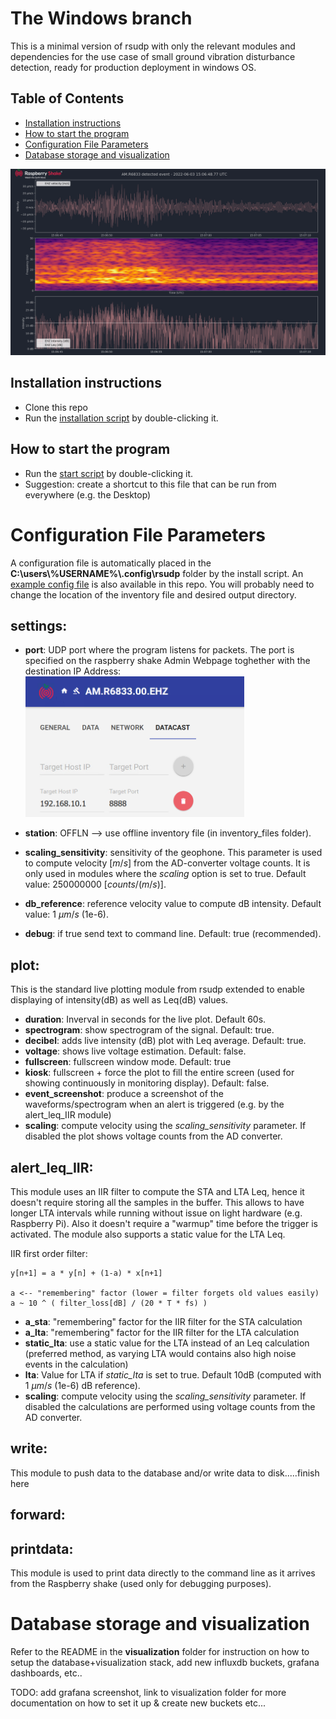 # The Windows branch
This is a minimal version of rsudp with only the relevant modules and dependencies for the use case of small ground vibration disturbance detection, ready for production deployment in windows OS.

## Table of Contents  
- [Installation instructions](#installation-instructions)  
- [How to start the program](#how-to-start-the-program)
- [Configuration File Parameters](#configuration-file-parameters)
- [Database storage and visualization](#database-storage-and-visualization)

![GUI](docs/rsudp_gui_rodonile.png)

## Installation instructions
- Clone this repo
- Run the [installation script](win-install-rsudp.bat) by double-clicking it.

## How to start the program
- Run the [start script](win-start-rsudp.bat) by double-clicking it.
- Suggestion: create a shortcut to this file that can be run from everywhere (e.g. the Desktop)

# Configuration File Parameters
A configuration file is automatically placed in the **C:\users\\%USERNAME%\\.config\rsudp** folder by the install script. An [example config file](config_file_sample.json) is also available in this repo. You will probably need to change the location of the inventory file and desired output directory.

## settings:
- **port**: UDP port where the program listens for packets. The port is specified on the raspberry shake Admin Webpage toghether with the destination IP Address:  
        <img src="docs/rs_webgui_datacast.PNG" width="350" height="225">
  
- **station**: OFFLN  --> use offline inventory file (in inventory_files folder).
- **scaling_sensitivity**: sensitivity of the geophone. This parameter is used to compute velocity [$m/s$] from the AD-converter voltage counts. It is only used in modules where the *scaling* option is set to true. Default value: 250000000 [$counts/(m/s)$].
- **db_reference**: reference velocity value to compute dB intensity. Default value: 1 $\mu m/s$ (1e-6).
- **debug**: if true send text to command line. Default: true (recommended).

## plot:
This is the standard live plotting module from rsudp extended to enable displaying of intensity(dB) as well as Leq(dB) values.

- **duration**: Inverval in seconds for the live plot. Default 60s.
- **spectrogram**: show spectrogram of the signal. Default: true.
- **decibel**: adds live intensity (dB) plot with Leq average. Default: true.
- **voltage**: shows live voltage estimation. Default: false.
- **fullscreen**: fullscreen window mode. Default: true
- **kiosk**: fullscreen + force the plot to fill the entire screen (used for showing continuously in monitoring display). Default: false.
- **event_screenshot**: produce a screenshot of the waveforms/spectrogram when an alert is triggered (e.g. by the alert_leq_IIR module)
- **scaling**: compute velocity using the *scaling_sensitivity* parameter. If disabled the plot shows voltage counts from the AD converter.

## alert_leq_IIR:
This module uses an IIR filter to compute the STA and LTA Leq, hence it doesn't require storing all the samples in the buffer. This allows to have longer LTA intervals while running without issue on light hardware (e.g. Raspberry Pi). Also it doesn't require a "warmup" time before the trigger is activated. The module also supports a static value for the LTA Leq.

IIR first order filter:

    y[n+1] = a * y[n] + (1-a) * x[n+1]
    
    a <-- "remembering" factor (lower = filter forgets old values easily)
    a ~ 10 ^ ( filter_loss[dB] / (20 * T * fs) )

- **a_sta**: "remembering" factor for the IIR filter for the STA calculation
- **a_lta**: "remembering" factor for the IIR filter for the LTA calculation
- **static_lta**: use a static value for the LTA instead of an Leq calculation (preferred method, as varying LTA would contains also high noise events in the calculation)
- **lta**: Value for LTA if *static_lta* is set to true. Default 10dB (computed with 1 $\mu m/s$ (1e-6) dB reference).
- **scaling**: compute velocity using the *scaling_sensitivity* parameter. If disabled the calculations are performed using voltage counts from the AD converter.

## write:
This module to push data to the database and/or write data to disk.....finish here

## forward:

## printdata:
This module is used to print data directly to the command line as it arrives from the Raspberry shake (used only for debugging purposes).


# Database storage and visualization
Refer to the README in the **visualization** folder for instruction on how to setup the database+visualization stack, add new influxdb buckets, grafana dashboards, etc..

TODO: add grafana screenshot, link to visualization folder for more documentation on how to set it up & create new buckets etc...

